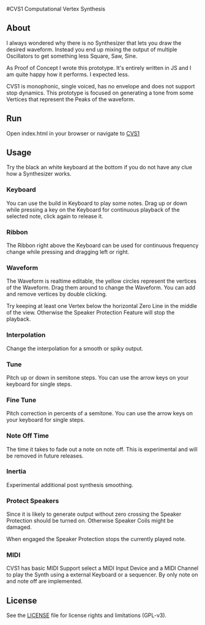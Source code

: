 #CVS1
Computational Vertex Synthesis

## About
I always wondered why there is no Synthesizer that lets you draw the desired waveform. Instead you end up mixing the output of multiple Oscillators to get something less Square, Saw, Sine.

As Proof of Concept I wrote this prototype. It's entirely written in JS and I am quite happy how it performs. I expected less.

CVS1 is monophonic, single voiced, has no envelope and does not support stop dynamics. This prototype is focused on generating a tone from some Vertices that represent the Peaks of the waveform.

## Run
Open index.html in your browser or navigate to [CVS1](https://rnd7.github.io/cvs1/)

## Usage
Try the black an white keyboard at the bottom if you do not have any clue how a Synthesizer works.

### Keyboard
You can use the build in Keyboard to play some notes. Drag up or down while pressing a key on the Keyboard for continuous playback of the selected note, click again to release it.

### Ribbon
The Ribbon right above the Keyboard can be used for continuous frequency change while pressing and dragging left or right.

### Waveform
The Waveform is realtime editable, the yellow circles represent the vertices of the Waveform. Drag them around to change the Waveform. You can add and remove vertices by double clicking.

Try keeping at least one Vertex below the horizontal Zero Line in the middle of the view. Otherwise the Speaker Protection Feature will stop the playback.

### Interpolation
Change the interpolation for a smooth or spiky output.

### Tune
Pitch up or down in semitone steps. You can use the arrow keys on your keyboard for single steps.

### Fine Tune
Pitch correction in percents of a semitone. You can use the arrow keys on your keyboard for single steps.

### Note Off Time
The time it takes to fade out a note on note off. This is experimental and will be removed in future releases.

### Inertia
Experimental additional post synthesis smoothing.

### Protect Speakers
Since it is likely to generate output without zero crossing the Speaker Protection should be turned on. Otherwise Speaker Coils might be damaged.

When engaged the Speaker Protection stops the currently played note.

### MIDI
CVS1 has basic MIDI Support select a MIDI Input Device and a MIDI Channel to play the Synth using a external Keyboard or a sequencer. By only note on and note off are implemented.


## License
See the [LICENSE](LICENSE.md) file for license rights and limitations (GPL-v3).
